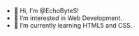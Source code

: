 - 👋 Hi, I’m @EchoByteS!
- 👀 I’m interested in Web Development.
- 🌱 I’m currently learning HTML5 and CSS.

<!---
EchoByteS/EchoByteS is a ✨ special ✨ repository because its `README.md` (this file) appears on your GitHub profile.
You can click the Preview link to take a look at your changes.
--->
